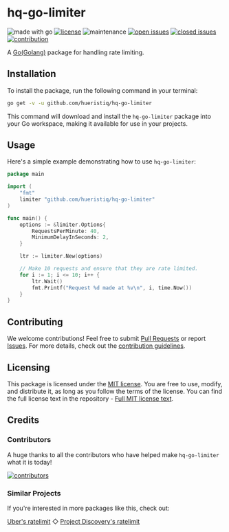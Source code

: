 # hq-go-limiter

![made with go](https://img.shields.io/badge/made%20with-Go-0000FF.svg) [![license](https://img.shields.io/badge/license-MIT-gray.svg?color=0000FF)](https://github.com/hueristiq/hq-go-limiter/blob/master/LICENSE) ![maintenance](https://img.shields.io/badge/maintained%3F-yes-0000FF.svg) [![open issues](https://img.shields.io/github/issues-raw/hueristiq/hq-go-limiter.svg?style=flat&color=0000FF)](https://github.com/hueristiq/hq-go-limiter/issues?q=is:issue+is:open) [![closed issues](https://img.shields.io/github/issues-closed-raw/hueristiq/hq-go-limiter.svg?style=flat&color=0000FF)](https://github.com/hueristiq/hq-go-limiter/issues?q=is:issue+is:closed) [![contribution](https://img.shields.io/badge/contributions-welcome-0000FF.svg)](https://github.com/hueristiq/hq-go-limiter/blob/master/CONTRIBUTING.md)

A [Go(Golang)](https://golang.org/) package for handling rate limiting.

## Installation

To install the package, run the following command in your terminal:

```bash
go get -v -u github.com/hueristiq/hq-go-limiter
```

This command will download and install the `hq-go-limiter` package into your Go workspace, making it available for use in your projects.


## Usage

Here's a simple example demonstrating how to use `hq-go-limiter`:

```go
package main

import (
	"fmt"
	limiter "github.com/hueristiq/hq-go-limiter"
)

func main() {
	options := &limiter.Options{
		RequestsPerMinute: 40,
		MinimumDelayInSeconds: 2,
	}

	ltr := limiter.New(options)

	// Make 10 requests and ensure that they are rate limited.
	for i := 1; i <= 10; i++ {
		ltr.Wait()
		fmt.Printf("Request %d made at %v\n", i, time.Now())
	}
}
```

## Contributing

We welcome contributions! Feel free to submit [Pull Requests](https://github.com/hueristiq/hq-go-limiter/pulls) or report [Issues](https://github.com/hueristiq/hq-go-limiter/issues). For more details, check out the [contribution guidelines](https://github.com/hueristiq/hq-go-limiter/blob/master/CONTRIBUTING.md).

## Licensing

This package is licensed under the [MIT license](https://opensource.org/license/mit). You are free to use, modify, and distribute it, as long as you follow the terms of the license. You can find the full license text in the repository - [Full MIT license text](https://github.com/hueristiq/hq-go-limiter/blob/master/LICENSE).

## Credits

### Contributors

A huge thanks to all the contributors who have helped make `hq-go-limiter` what it is today!

[![contributors](https://contrib.rocks/image?repo=hueristiq/hq-go-limiter&max=500)](https://github.com/hueristiq/hq-go-limiter/graphs/contributors)

### Similar Projects

If you're interested in more packages like this, check out:

[Uber's ratelimit](https://github.com/uber-go/ratelimit) ◇ [Project Discovery's ratelimit](https://github.com/projectdiscovery/ratelimit)